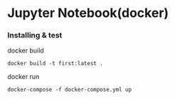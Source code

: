 # Jupyter Notebook(docker)


### Installing & test

docker build
```
docker build -t first:latest .
```

docker run
```
docker-compose -f docker-compose.yml up
```

